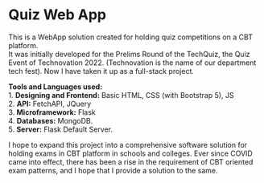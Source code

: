 # Quiz Web App
This is a WebApp solution created for holding quiz competitions on a CBT platform.<br>
It was initially developed for the Prelims Round of the TechQuiz, the Quiz Event of Technovation 2022. (Technovation is the name of our department tech fest). Now I have taken it up as a full-stack project.

<b>Tools and Languages used:</b>
<br>1. <b>Designing and Frontend:</b> Basic HTML, CSS (with Bootstrap 5), JS
<br>2. <b>API:</b> FetchAPI, JQuery
<br>3. <b>Microframework:</b> Flask
<br>4. <b>Databases:</b> MongoDB.
<br>5. <b>Server:</b> Flask Default Server.

I hope to expand this project into a comprehensive software solution for holding exams in CBT platform in schools and colleges. Ever since COVID came into effect, there has been a rise in the requirement of CBT oriented exam patterns, and I hope that I provide a solution to the same.
